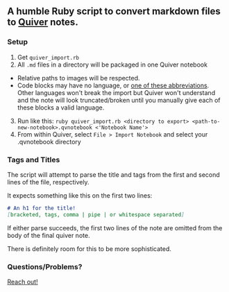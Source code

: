 ## A humble Ruby script to convert markdown files to [Quiver](http://happenapps.com/#quiver) notes.

### Setup
1. Get `quiver_import.rb`
2. All `.md` files in a directory will be packaged in one Quiver notebook
  - Relative paths to images will be respected.
  - Code blocks may have no language, or [one of these abbreviations](https://github.com/HappenApps/Quiver/wiki/Syntax-Highlighting-Supported-Languages). Other languages won't break the import but Quiver won't understand and the note will look truncated/broken until you manually give each of these blocks a valid language.
3. Run like this: `ruby quiver_import.rb <directory to export> <path-to-new-notebook>.qvnotebook <'Notebook Name'>`
4. From within Quiver, select `File > Import Notebook` and select your .qvnotebook directory

### Tags and Titles
The script will attempt to parse the title and tags from the first and second lines
of the file, respectively.

It expects something like this on the first two lines:

```md
# An h1 for the title!
[bracketed, tags, comma | pipe | or whitespace separated]
```

If either parse succeeds, the first two lines of the note are omitted from the body of the final quiver note.

There is definitely room for this to be more sophisticated.

### Questions/Problems?
[Reach out!](https://github.com/prurph/markdown-to-quiver/issues)
